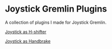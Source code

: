 [//]: # "© 2025 Code Monet <code.monet@proton.me>"

# Joystick Gremlin Plugins

A collection of plugins I made for Joystick Gremlin.

[Joystick as H-shifter](h_shifter.md)

[Joystick as Handbrake](handbrake.md)
